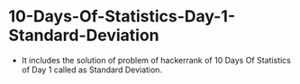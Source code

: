 # 10-Days-Of-Statistics-Day-1-Standard-Deviation
- It includes the solution of problem of hackerrank of 10 Days Of Statistics of Day 1 called as Standard Deviation.
